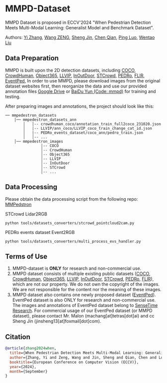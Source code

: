 # MMPD-Dataset
MMPD Dataset is proposed in ECCV'2024 "When Pedestrian Detection Meets Multi-Modal Learning: Generalist Model and Benchmark Dataset".

Authors: [Yi Zhang](https://scholar.google.com/citations?hl=en&user=hzR7V5AAAAAJ), [Wang ZENG](https://scholar.google.com/citations?user=u_RNsOUAAAAJ&hl=en), [Sheng Jin](https://scholar.google.com/citations?user=wrNd--oAAAAJ&hl=en), [Chen Qian](https://scholar.google.com/citations?user=AerkT0YAAAAJ&hl=en), [Ping Luo](https://scholar.google.com/citations?user=aXdjxb4AAAAJ&hl=en), [Wentao Liu](https://scholar.google.com/citations?user=KZn9NWEAAAAJ&hl=en)

## Data Preparation

MMPD is built upon the 2D detection datasets, including
[COCO](http://cocodataset.org/),
[CrowdHuman](https://www.crowdhuman.org/),
[Object365](https://www.objects365.org/overview.html),
[LLVIP](https://bupt-ai-cz.github.io/LLVIP/),
[InOutDoor](http://adaptivefusion.cs.uni-freiburg.de/),
[STCrowd](https://github.com/4DVLab/STCrowd),
[PEDRo](https://github.com/SSIGPRO/PEDRo-Event-Based-Dataset),
[FLIR](https://adas-dataset-v2.flirconservator.com/#downloadguide),
[EventPed](XXX),
In order to use MMPD, please download images from the original dataset websites first,
then reorganize the data and use our provided annotation files 
[Google Drive](https://drive.google.com/file/d/1ly5j181GMpP9Rkx0weFamh7CqElL9FXh/view?usp=sharing) or [BaiDu Yun (Code: mmpd)](https://pan.baidu.com/s/1O4Hm44eBvwMflqizLlGUrQ) for training and testing.


After preparing images and annotations, the project should look like this:

```text
── mmpedestron_datasets
    │── mmpedestron_datasets_ann
        │   │-- crowdhuman_coco/annotation_train_full2coco_231020.json
        │   |-- LLVIP/ann_coco/LLVIP_coco_train_change_cat_id.json
        │   |-- PEDRo_events_dataset/coco_ann/pedro_train.json
        │   │-- ...
    │── mmpedestron_images
                │-- COCO
                │-- CrowdHuman
                │-- Object365
                │-- LLVIP
                │-- InOutDoor
                │-- STCrowd
                │-- ...
```
## Data Processing

Please obtain the data processing script from the following repo: [MMPedstron](https://github.com/BubblyYi/MMPedstron)

STCrowd Lidar2RGB
```shell
python tools/datasets_converters/stcrowd_pointcloud2cam.py
```

PEDRo events dataset Event2RGB
```shell
python tools/datasets_converters/multi_process_evs_handler.py
```

## Terms of Use

1. MMPD-dataset is **ONLY** for research and non-commercial use.
2. MMPD dataset consists of multiple existing public datasets ([COCO](http://cocodataset.org/), [CrowdHuman](https://www.crowdhuman.org/), [Object365](https://www.objects365.org/overview.html), [LLVIP](https://bupt-ai-cz.github.io/LLVIP/), [InOutDoor](http://adaptivefusion.cs.uni-freiburg.de/), [STCrowd](https://github.com/4DVLab/STCrowd), [PEDRo](https://github.com/SSIGPRO/PEDRo-Event-Based-Dataset), [FLIR](https://adas-dataset-v2.flirconservator.com/#downloadguide)), which are not our property. We do not own the copyright of the images. We are not responsible for the content nor the meaning of these images. 
3. MMPD dataset also contains one newly proposed dataset ([EventPed](XXX)). EventPed dataset is also ONLY for research and non-commercial use. The images and annotations of EventPed dataset belong to [SenseTime Research](https://www.sensetime.com). For commercial usage of our EventPed dataset (or MMPD dataset), please contact Mr. Malon (machang[at]tetras[dot]ai) and cc Sheng Jin (jinsheng13[at]foxmail[dot]com).


## Citation
```bibtex
@article{zhang2024when,
  title={When Pedestrian Detection Meets Multi-Modal Learning: Generalist Model and Benchmark Dataset},
  author={Zhang, Yi and Zeng, Wang and Jin, Sheng and Qian, Chen and Luo, Ping and Liu, Wentao},
  booktitle={European Conference on Computer Vision (ECCV)},
  year={2024},
  month={September}
}
```
